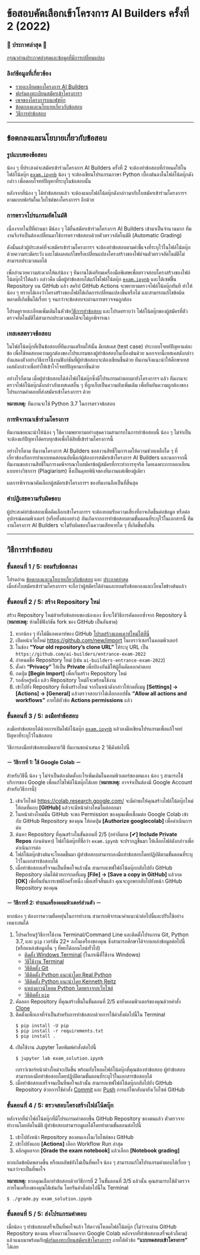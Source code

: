 # ข้อสอบคัดเลือกเข้าโครงการ AI Builders ครั้งที่ 2 (2022)

### 📢 ประกาศล่าสุด 📢

[กรุณาอ่านประกาศล่าสุดและข้อมูลที่มีการเปลี่ยนแปลง](https://github.com/ai-builders/entrance-exam-2022/releases)

### ลิงก์ข้อมูลที่เกี่ยวข้อง

- [รายละเอียดของโครงการ AI Builders](https://ai-builders.github.io)
- [ฟอร์มลงทะเบียนสมัครเข้าโครงการฯ](https://ai-builders.github.io/register/)
- [เพจของโครงการบนเฟซบุ๊ก](https://www.facebook.com/aibuildersx)
- [ข้อตกลงและนโยบายเกี่ยวกับข้อสอบ](#ข้อตกลงและนโยบายเกี่ยวกับข้อสอบ)
- [วิธีการทำข้อสอบ](#วิธีการทำข้อสอบ)

---

## ข้อตกลงและนโยบายเกี่ยวกับข้อสอบ

### รูปแบบของข้อสอบ

น้อง ๆ ที่ประสงค์จะสมัครเข้าร่วมโครงการ AI Builders ครั้งที่ 2
จะต้องทำข้อสอบที่กำหนดให้ในไฟล์โน้ดบุ๊ก [`exam.ipynb`](exam.ipynb)
น้อง ๆ จะต้องเขียนโปรแกรมภาษา Python เบื้องต้นลงในไฟล์โน้ตบุ๊กดังกล่าว
เพื่อตอบโจทย์ปัญหาที่ระบุในข้อสอบนั้น

หลังจากที่น้อง ๆ ได้ทำข้อสอบแล้ว จะต้องแนบไฟล์โน้ตบุ๊กดังกล่าวมากับใบสมัครเข้าร่วมโครงการฯ
ตามแบบฟอร์มในเว็บไซต์ของโครงการฯ อีกด้วย

### การตรวจโปรแกรมอัตโนมัติ

เนื่องจากในปีที่ผ่านมา มีน้อง ๆ ได้ยื่นสมัครเข้าร่วมโครงการ AI Builders เข้ามาเป็นจำนวนมาก
ทีมงานจึงจำเป็นต้องเปลี่ยนมาใช้การตรวจข้อสอบด้วยตัวตรวจอัตโนมัติ (Automatic Grading)

ดังนั้นแล้วผู้ประสงค์ที่จะสมัครเข้าร่วมโครงการฯ จะต้องทำข้อสอบตามคำชี้แจงที่ระบุไว้ในไฟล์โน้ตบุ๊กด้วยความระมัดระวัง
และไม่เผลอแก้ไขหรือเปลี่ยนแปลงโครงสร้างของไฟล์จนตัวตรวจอัตโนมัติไม่สามารถประมวลผลได้

เพื่ออำนวยความสะดวกให้แก่น้อง ๆ ทีมงานได้เตรียมเครื่องมือพิเศษเพื่อตรวจสอบโครงสร้างของไฟล์โน้ตบุ๊กไว้ให้แล้ว
กล่าวคือ เมื่อผู้ทำข้อสอบได้แก้ไขไฟล์โน้ตบุ๊ก [`exam.ipynb`](exam.ipynb) และได้เซฟขึ้น Repository บน GitHub แล้ว
สคริป GitHub Actions จะพยายามตรวจไฟล์โน้ตบุ๊กทันที
ทำให้น้อง ๆ ทราบได้เองว่าโครงสร้างของไฟล์ได้เกิดการเปลี่ยนแปลงขึ้นหรือไม่
และสามารถแก้ไขข้อผิดพลาดที่เกิดขึ้นได้เรื่อย ๆ จนกว่าจะข้อสอบจะผ่านการตรวจจนถูกต้อง

โปรดดูรายละเอียดเพิ่มเติมในหัวข้อ[วิธีการทำข้อสอบ](#วิธีการทำข้อสอบ)
และโปรดทราบว่า ไฟล์โน้ตบุ๊กของผู้สมัครที่ตัวตรวจอัตโนมัติไม่สามารถประมวลผลได้จะไม่ถูกพิจารณา

### เทสเคสตรวจข้อสอบ

ในไฟล์โน้ตบุ๊กที่เป็นข้อสอบที่ทีมงานเตรียมให้นั้น มีเทสเคส (test case) ประกอบโจทย์ปัญหาแต่ละข้อ
เพื่อใช้ทดสอบความถูกต้องของโปรแกรมของผู้ทำข้อสอบในเบื้องต้นด้วย
นอกจากนี้เทสเคสดังกล่าวยังแสดงตัวอย่างวิธีการใช้งานฟังก์ชันที่ผู้ทำข้อสอบจะต้องเขียนขึ้นด้วย
ทีมงานจึงแนะนำให้ศึกษาเทสเคสดังกล่าวเพื่อทำให้เข้าใจโจทย์ปัญหามากขึ้นด้วย

อย่างไรก็ตาม เมื่อผู้ทำข้อสอบได้ส่งไฟล์โน้ตบุ๊กซึ่งมีโปรแกรมคำตอบมายังโครงการฯ แล้ว
ทีมงานจะตรวจไฟล์โน้ตบุ๊กดังกล่าวกับเทสเคสอื่น ๆ ที่ถูกเก็บเป็นความลับเพิ่มเติม
เพื่อยืนยันความถูกต้องของโปรแกรมคำตอบที่ส่งสมัครเข้าโครงการฯ ด้วย

**หมายเหตุ:** ทีมงานจะใช้ Python 3.7 ในการตรวจข้อสอบ

### การพิจารณาเข้าร่วมโครงการ

ทีมงานขอแนะนำให้น้อง ๆ ใช้ความพยายามอย่างสุดความสามารถในการทำข้อสอบนี้
น้อง ๆ ไม่จำเป็นจะต้องแก้ปัญหาได้ครบทุกข้อเพื่อได้สิทธิ์เข้าร่วมโครงการนี้

อย่างไรก็ตาม ทีมงานโครงการ AI Builders ขอสงวนสิทธิ์ในการงดให้ความช่วยเหลือใด ๆ
ที่เกี่ยวข้องกับการทำแบบทดสอบฉบับนี้แก่ผู้ต้องการสมัครเข้าโครงการ AI Builders
และนอกจากนี้ ทีมงานขอสงวนสิทธิ์ในการงดพิจารณาใบสมัครข้อผู้สมัครที่กระทำการทุจริต
โดยเฉพาะการลอกเลียนแบบทางวิชาการ (Plagiarism) ซึ่งเป็นดุลยพินิจของทีมงานแต่เพียงผู้เดียว

ผลการพิจารณาคัดเลือกผู้สมัครเข้าโครงการฯ ของทีมงานถือเป็นที่สิ้นสุด

### คำปฏิเสธความรับผิดชอบ

ผู้ประสงค์ทำข้อสอบเพื่อคัดเลือกเข้าโครงการฯ จะต้องยอมรับความเสี่ยงที่อาจเกิดขึ้นต่อข้อมูล
หรือต่ออุปกรณ์คอมพิวเตอร์ (หรือทั้งสองอย่าง) อันเกิดจากการทำข้อสอบตามขั้นตอนที่ระบุไว้ในเอกสารนี้
ทีมงานโครงการ AI Builders จะไม่รับผิดชอบในความเสียหายใด ๆ ที่เกิดขึ้นทั้งสิ้น

---

## วิธีการทำข้อสอบ

### ขั้นตอนที่ 1 / 5: ยอมรับข้อตกลง

โปรดอ่าน [ข้อตกลงและนโยบายเกี่ยวกับข้อสอบ](#ข้อตกลงและนโยบายเกี่ยวกับข้อสอบ) และ
[ประกาศล่าสุด](https://github.com/ai-builders/entrance-exam-2022/releases)  
เมื่อส่งใบสมัครเข้าร่วมโครงการฯ จะถือว่าผู้สมัครได้อ่านและยอมรับข้อตกลงและเงื่อนไขข้างต้นแล้ว

### ขั้นตอนที่ 2 / 5: สร้าง Repository ใหม่

สร้าง Repository ใหม่สำหรับข้อสอบของน้องเอง ซึ่งจะใช้วิธีการคัดลอกซ้ำจาก Repository นี้  
(**หมายเหตุ:** ห้ามใช้ฟังก์ชัน fork ของ GitHub เป็นอันขาด)

1. หากน้อง ๆ ยังไม่มีแอคเคาท์ของ GitHub [โปรดสร้างแอคเคาท์ใหม่ได้ที่นี่](https://github.com/signup)
2. เปิดหน้าเว็บใหม่ <https://github.com/new/import> ในเบราว์เซอร์ในคอมพิวเตอร์
3. ในช่อง **“Your old repository’s clone URL”** ให้ระบุ URL เป็น
   `https://github.com/ai-builders/entrance-exam-2022`
4. กำหนดชื่อ Repository ใหม่ (เช่น `ai-builders-entrance-exam-2022`)
5. ตั้งค่า **“Privacy”** ให้เป็น **Private** เพื่อป้องกันมิให้ผู้อื่นคัดลอกคำตอบ
6. กดปุ่ม **\[Begin Import]** เพื่อเริ่มสร้าง Repository ใหม่
7. รอสักครู่หนึ่ง แล้ว Repository ใหม่ก็จะพร้อมใช้งาน
8. เข้าไปยัง Repository ที่เพิ่งสร้างใหม่ จากในหน้าดังกล่าวให้กดที่เมนู
   **\[Settings\] → \[Actions\] → \[General\]**
   แล้วตรวจสอบว่าได้เลือกออปชั่น **“Allow all actions and workflows”** 
   ภายใต้หัวข้อ **Actions permissions** แล้ว

### ขั้นตอนที่ 3 / 5: ลงมือทำข้อสอบ

ลงมือทำข้อสอบได้ด้วยการเปิดไฟล์โน้ตบุ๊ก [`exam.ipynb`](exam.ipynb)
แล้วลงมือเขียนโปรแกรมเพื่อแก้โจทย์ปัญหาที่ระบุไว้ในข้อสอบ

วิธีการลงมือทำข้อสอบมีหลายวิธี ทีมงานขอนำเสนอ 2 วิธีดังต่อไปนี้

#### － วิธีการที่ 1: ใช้ Google Colab －

สำหรับวิธีนี้ น้อง ๆ ไม่จำเป็นต้องติดตั้งอะไรเพิ่มเติมในคอมพิวเตอร์ของตนเอง
น้อง ๆ สามารถใช้บริการของ Google เพื่อแก้ไขไฟล์โน้ตบุ๊กได้เลย
(**หมายเหตุ:** อาจจำเป็นต้องมี Google Account สำหรับวิธีการนี้)

1. เข้าเว็บไซต์ <https://colab.research.google.com/>
   จะมีคำขอให้คุณสร้างไฟล์โน้ตบุ๊กใหม่ ให้กดที่แถบ **\[GitHub]**
   แล้วจะมีหน้าต่างใหม่โผล่ออกมา
2. ในหน้าต่างใหม่นั้น GitHub จะขอ Permission ของคุณเพื่อเชื่อมต่อ Google Colab
   เข้ากับ GitHub Repository ของคุณ
   ให้กดปุ่ม **\[Authorize googlecolab]** เพื่อดำเนินการต่อ
3. ค้นหา Repository ที่คุณสร้างในขั้นตอนที่ 2/5
   (อย่าลืมกด **\[✔] Include Private Repos** ก่อนค้นหา)
   ไฟล์โน้ตบุ๊กที่ชื่อว่า `exam.ipynb` จะปรากฏขึ้นมา ให้เลือกไฟล์ดังกล่าวเพื่อดำเนินการต่อ
4. ไฟล์โน้ตบุ๊กข้างต้นจะโหลดขึ้นมา
   ผู้ทำข้อสอบสามารถลงมือทำข้อสอบโดยปฏิบัติตามขั้นตอนที่ระบุไว้ในเอกสารข้อสอบได้
5. เมื่อทำข้อสอบเสร็จจนเป็นที่พอใจแล้วนั้น
   สามารถเซฟไฟล์โน้ตบุ๊กกลับไปยัง GitHub Repository เดิมได้ด้วยการกดที่เมนู
   **\[File] → \[Save a copy in GitHub]**
   แล้วกด **\[OK]** เพื่อยืนยันการเซฟอีกครั้งหนึ่ง
   เมื่อเสร็จสิ้นแล้ว คุณจะถูกพากลับไปยังหน้า GitHub Repository ของคุณ

#### － วิธีการที่ 2: ทำบนเครื่องคอมพิวเตอร์ส่วนตัว －

หากน้อง ๆ ต้องการความยืดหยุ่นในการทำงาน สามารถพิจารณาคำแนะนำต่อไปนี้และปรับใช้อย่างเหมาะสมได้

1. โปรดเรียนรู้วิธีการใช้งาน Terminal/Command Line และติดตั้งโปรแกรม Git, Python 3.7, และ `pip` เวอร์ชัน 22+
   ลงในเครื่องของคุณ ซึ่งสามารถศึกษาได้จากแหล่งข้อมูลต่อไปนี้ (หรือแหล่งข้อมูลอื่น ๆ ที่พบได้ออนไลน์ทั่วไป)
   - [ติดตั้ง Windows Terminal](https://docs.microsoft.com/en-us/windows/terminal/) (ในกรณีที่ใช้งาน Windows)
   - [วิธีใช้งาน Terminal](https://course19.fast.ai/terminal_tutorial.html)
   - [วิธีติดตั้ง Git](https://github.com/git-guides/install-git)
   - [วิธีติดตั้ง Python แนะนำโดย Real Python](https://realpython.com/installing-python/)
   - [วิธีติดตั้ง Python แนะนำโดย Kenneth Reitz](https://docs.python-guide.org/starting/installation/)
   - [แหล่งดาวน์โหลด Python โดยตรงจากเว็บไซต์](https://www.python.org/downloads/)
   - [วิธีติดตั้ง `pip`](https://pip.pypa.io/en/stable/installation/)
2. คัดลอก Repository ที่คุณสร้างขึ้นในขั้นตอนที่ 2/5 มายังคอมพิวเตอร์ของคุณด้วยคำสั่ง 
   [Clone](https://github.com/git-guides/git-clone)
3. ติดตั้งแพ็กเกจที่จำเป็นสำหรับการทำข้อสอบด้วยการใช้คำสั่งต่อไปนี้ใน Terminal
   ```shell
   $ pip install -U pip
   $ pip install -r requirements.txt
   $ pip install .
   ```
5. เปิดใช้งาน Jupyter โดยพิมพ์คำสั่งต่อไปนี้
   ```shell
   $ jupyter lab exam_solution.ipynb
   ```
   เบราว์เซอร์หน้าต่างใหม่จะเปิดขึ้น พร้อมกับโหลดไฟล์โน้ตบุ๊กที่คุณต้องทำข้อสอบ
   ผู้ทำข้อสอบสามารถลงมือทำข้อสอบโดยปฏิบัติตามขั้นตอนที่ระบุไว้ในเอกสารข้อสอบได้
6. เมื่อทำข้อสอบเสร็จจนเป็นที่พอใจแล้วนั้น
   สามารถเซฟไฟล์โน้ตบุ๊กกลับไปยัง GitHub Repository ด้วยการใช้คำสั่ง
   [Commit](https://github.com/git-guides/git-commit)
   และ [Push](https://github.com/git-guides/git-push)
   การแก้ไขกลับมายังเว็บไซต์ GitHub

### ขั้นตอนที่ 4 / 5: ตรวจสอบโครงสร้างไฟล์โน้ตบุ๊ก

หลังจากที่นำไฟล์โน้ตบุ๊กที่มีโปรแกรมคำตอบขึ้น GitHub Repository ของตนแล้ว ตัวตรวจจะทำงานโดยอัตโนมัติ
ผู้ทำข้อสอบสามารถดูผลได้โดยทำตามขั้นตอนต่อไปนี้
1. เข้าไปยังหน้า Repository ของตนเองในเว็บไซต์ของ GitHub
2. เข้าไปยังแถบ **\[Actions]** เลือก Workflow Run ล่าสุด
3. คลิกดูผลจาก **\[Grade the exam notebook]** แล้วเลือก **\[Notebook grading]**

หากเกิดข้อผิดพลาดขึ้น หรือผลลัพธ์ยังไม่เป็นที่พอใจ
น้อง ๆ สามารถแก้ไขโปรแกรมคำตอบได้เรื่อย ๆ จนกว่าจะเป็นที่พอใจ

**หมายเหตุ:** หากคุณเลือกทำข้อสอบด้วยวิธีการที่ 2 ในขั้นตอนที่ 3/5 แล้วนั้น
คุณสามารถใช้ตัวตรวจภายในเครื่องของคุณได้เช่นกัน โดยรันคำสั่งต่อไปนี้ใน Terminal
```shell
$ ./grade.py exam_solution.ipynb
```

### ขั้นตอนที่ 5 / 5: ส่งโปรแกรมคำตอบ

เมื่อน้อง ๆ ทำข้อสอบเสร็จเป็นที่พอใจแล้ว
ให้ดาวน์โหลดไฟล์โน้ตบุ๊ก (ไม่ว่าจะผ่าน GitHub Repository ของตน
หรือดาวน์โหลดจาก Google Colab หลังจากที่ทำข้อสอบเสร็จแล้วก็ตาม)
แล้วแนบมาพร้อมกับ[ฟอร์มลงทะเบียนสมัครเข้าโครงการฯ](https://ai-builders.github.io/register/)
ภายใต้หัวข้อ **“แบบทดสอบเข้าโครงการ”** ได้เลย 
